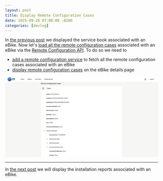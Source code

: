 ```yaml
---
layout: post
title: Display Remote Configuration Cases
date: 2025-09-26 07:00:00 -0200
categories: [devlog]
---
```


In [the previous post](https://open-ebike.github.io/devlog/2025/09/25/display-service-book.html) we displayed the service book associated with an eBike.
Now let's [load all the remote configuration cases](https://github.com/open-ebike/open-ebike-frontend/issues/12) associated with an eBike via the [Remote Configuration API](https://portal.bosch-ebike.com/data-act/app#/smart-system-remote-configuration).
To do so we need to

* [add a remote configuration service](https://github.com/open-ebike/open-ebike-frontend/commit/063df3aa4f199a5af8ec9c59e7ecf2e9faedb830) to fetch all the remote configuration cases associated with an eBike
* [display remote configuration cases](https://github.com/open-ebike/open-ebike-frontend/commit/33c740cbacafb8f8efb84ed81e93f4e2bd52d54a) on the eBike details page

![web-app-remote-configuration-cases.png](/assets/2025-09-26/web-app-remote-configuration-cases.png)

---

In [the next post](https://open-ebike.github.io/devlog/2025/09/27/display-installation-reports.html) we will display the installation reports associated with an eBike.